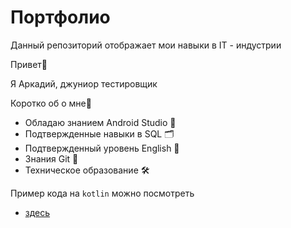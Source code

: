 # Портфолио
Данный репозиторий отображает мои навыки в IT - индустрии

Привет👋

Я Аркадий, джуниор тестировщик 

Коротко об о мне📝

 -	Обладаю знанием Android Studio 📱
 -	Подтвержденные навыки в SQL    🗂
 -	Подтвержденный уровень English 📖
 -	Знания Git                     🥢
 -	Техническое образование        🛠

Пример кода на `kotlin` можно посмотреть 
 - [здесь](https://github.com/ArkadyBard/Portfolio/blob/main/kotlin.md) 